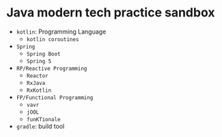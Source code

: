 # Java modern tech practice sandbox

- `kotlin`: Programming Language
    - `kotlin coroutines`
- `Spring`
    - `Spring Boot`
    - `Spring 5`
- `RP/Reactive Programming`
    - `Reactor`
    - `RxJava`
    - `RxKotlin`
- `FP/Functional Programming`
    - `vavr`
    - `jOOL`
    - `funKTionale`
- `gradle`: build tool
